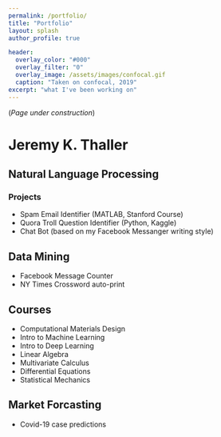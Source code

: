 ```yaml
---
permalink: /portfolio/
title: "Portfolio"
layout: splash 
author_profile: true

header:
  overlay_color: "#000"
  overlay_filter: "0"
  overlay_image: /assets/images/confocal.gif
  caption: "Taken on confocal, 2019"
excerpt: "what I've been working on"
---
```

(*Page under construction*)

# Jeremy K. Thaller

## Natural Language Processing

### Projects

- Spam Email Identifier (MATLAB, Stanford Course)
- Quora Troll Question Identifier (Python, Kaggle)
- Chat Bot (based on my Facebook Messanger writing style)

## Data Mining

- Facebook Message Counter
- NY Times Crossword auto-print
  
## Courses

- Computational Materials Design
- Intro to Machine Learning
- Intro to Deep Learning
- Linear Algebra
- Multivariate Calculus
- Differential Equations
- Statistical Mechanics

## Market Forcasting

- Covid-19 case predictions


